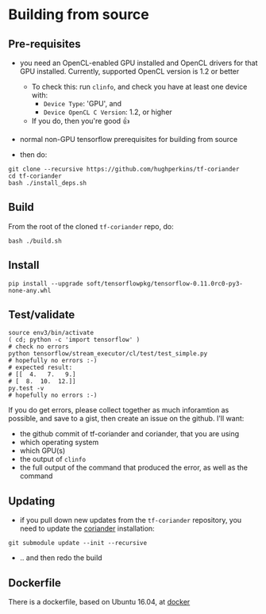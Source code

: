 # Building from source

## Pre-requisites

- you need an OpenCL-enabled GPU installed and OpenCL drivers for that GPU installed.  Currently, supported OpenCL version is 1.2 or better
  - To check this: run `clinfo`, and check you have at least one device with:
    - `Device Type`: 'GPU', and
    - `Device OpenCL C Version`: 1.2, or higher
  - If you do, then you're good :+1:

- normal non-GPU tensorflow prerequisites for building from source
- then do:
```
git clone --recursive https://github.com/hughperkins/tf-coriander
cd tf-coriander
bash ./install_deps.sh
```

## Build

From the root of the cloned `tf-coriander` repo, do:
```
bash ./build.sh
```

## Install

```
pip install --upgrade soft/tensorflowpkg/tensorflow-0.11.0rc0-py3-none-any.whl
```

## Test/validate

```
source env3/bin/activate
( cd; python -c 'import tensorflow' )
# check no errors
python tensorflow/stream_executor/cl/test/test_simple.py
# hopefully no errors :-)
# expected result:
# [[  4.   7.   9.]
# [  8.  10.  12.]]
py.test -v
# hopefully no errors :-)
```

If you do get errors, please collect together as much inforamtion as possible, and save to a gist, then create an issue on the github.  I'll want:
  - the github commit of tf-coriander and coriander, that you are using
  - which operating system
  - which GPU(s)
  - the output of `clinfo`
  - the full output of the command that produced the error, as well as the command

## Updating

- if you pull down new updates from the `tf-coriander` repository, you need to update the [coriander](https://github.com/hughperkins/coriander) installation:
```
git submodule update --init --recursive
```
- .. and then redo the build

## Dockerfile

There is a dockerfile, based on Ubuntu 16.04, at [docker](../docker)
